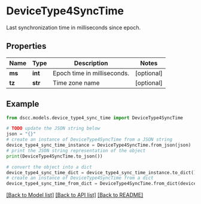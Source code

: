 # DeviceType4SyncTime

Last synchronization time in milliseconds since epoch.

## Properties

Name | Type | Description | Notes
------------ | ------------- | ------------- | -------------
**ms** | **int** | Epoch time in milliseconds. | [optional] 
**tz** | **str** | Time zone name | [optional] 

## Example

```python
from dscc.models.device_type4_sync_time import DeviceType4SyncTime

# TODO update the JSON string below
json = "{}"
# create an instance of DeviceType4SyncTime from a JSON string
device_type4_sync_time_instance = DeviceType4SyncTime.from_json(json)
# print the JSON string representation of the object
print(DeviceType4SyncTime.to_json())

# convert the object into a dict
device_type4_sync_time_dict = device_type4_sync_time_instance.to_dict()
# create an instance of DeviceType4SyncTime from a dict
device_type4_sync_time_from_dict = DeviceType4SyncTime.from_dict(device_type4_sync_time_dict)
```
[[Back to Model list]](../README.md#documentation-for-models) [[Back to API list]](../README.md#documentation-for-api-endpoints) [[Back to README]](../README.md)


